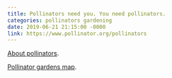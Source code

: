 ```yaml
---
title: Pollinators need you. You need pollinators.
categories: pollinators gardening
date: 2019-06-21 21:15:00 -0000
link: https://www.pollinator.org/pollinators
---
```

<a href="https://www.pollinator.org/pollinators">About pollinators</a>.

<a href="https://www.pollinator.org/mpgcmap/">Pollinator gardens map</a>.
